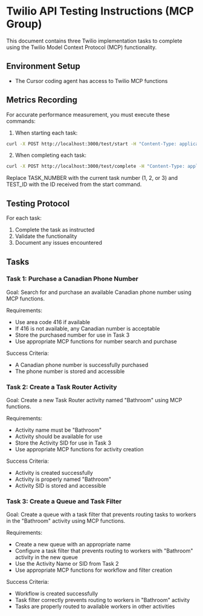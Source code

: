 # Twilio API Testing Instructions (MCP Group)

This document contains three Twilio implementation tasks to complete using the Twilio Model Context Protocol (MCP) functionality.

## Environment Setup

- The Cursor coding agent has access to Twilio MCP functions

## Metrics Recording

For accurate performance measurement, you must execute these commands:

1. When starting each task:
```bash
curl -X POST http://localhost:3000/test/start -H "Content-Type: application/json" -d '{"mode": "mcp", "taskNumber": TASK_NUMBER}'
```

2. When completing each task:
```bash
curl -X POST http://localhost:3000/test/complete -H "Content-Type: application/json" -d '{"testId": "TEST_ID", "success": true|false}'
```

Replace TASK_NUMBER with the current task number (1, 2, or 3) and TEST_ID with the ID received from the start command.

## Testing Protocol

For each task:
1. Complete the task as instructed
2. Validate the functionality
3. Document any issues encountered

## Tasks

### Task 1: Purchase a Canadian Phone Number

Goal: Search for and purchase an available Canadian phone number using MCP functions.

Requirements:
- Use area code 416 if available
- If 416 is not available, any Canadian number is acceptable
- Store the purchased number for use in Task 3
- Use appropriate MCP functions for number search and purchase

Success Criteria:
- A Canadian phone number is successfully purchased
- The phone number is stored and accessible

### Task 2: Create a Task Router Activity

Goal: Create a new Task Router activity named "Bathroom" using MCP functions.

Requirements:
- Activity name must be "Bathroom"
- Activity should be available for use
- Store the Activity SID for use in Task 3
- Use appropriate MCP functions for activity creation

Success Criteria:
- Activity is created successfully
- Activity is properly named "Bathroom"
- Activity SID is stored and accessible

### Task 3: Create a Queue and Task Filter

Goal: Create a queue with a task filter that prevents routing tasks to workers in the "Bathroom" activity using MCP functions.

Requirements:
- Create a new queue with an appropriate name
- Configure a task filter that prevents routing to workers with "Bathroom" activity in the new queue
- Use the Activity Name or SID from Task 2
- Use appropriate MCP functions for workflow and filter creation

Success Criteria:
- Workflow is created successfully
- Task filter correctly prevents routing to workers in "Bathroom" activity
- Tasks are properly routed to available workers in other activities